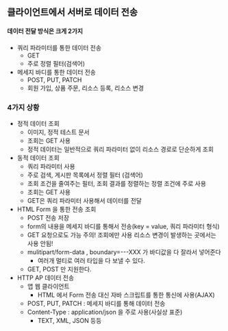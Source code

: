 ## 클라이언트에서 서버로 데이터 전송

#### 데이터 전달 방식은 크게 2가지

- 쿼리 파라미터를 통한 데이터 전송
  - GET
  - 주로 정렬 필터(검색어)
- 메세지 바디를 통한 데이터 전송
  - POST, PUT, PATCH
  - 회원 가입, 상품 주문, 리소스 등록, 리소스 변경

### 4가지 상황

- 정적 데이터 조회
  - 이미지, 정적 테스트 문서
  - 조회는 GET 사용
  - 정적 데이터는 일반적으로 쿼리 파라미터 없이 리소스 경로로 단순하게 조회
- 동적 데이터 조회
  - 쿼리 파라미터 사용
  - 주로 검색, 게시판 목록에서 정렬 필터 (검색어)
  - 조회 조건을 줄여주는 필터, 조회 결과를 정렬하는 정렬 조건에 주로 사용
  - 조회는 GET 사용
  - GET은 쿼리 파라미터 사용해서 데이터를 전달
- HTML Form 을 통한 전송 조회
  - POST 전송 저장
  - form의 내용을 메세지 바디를 통해서 전송(key = value, 쿼리 파라미터 형식)
  - GET 요청으로도 가능 주의! 조회에만 사용 리소스 변경이 발생하는 곳에서는 사용 안됨!
  - mulitipart/form-data , boundary=---XXX 가 바디값을 다 잘라서 넣어준다
    - 여러개 멀티로 여러 타입을 다 보낼 수 있다.
  - GET, POST 만 지원한다.
- HTTP AP 데이터 전송
  - 앱 웹 클라이언트
    - HTML 에서 Form 전송 대신 자바 스크립트를 통한 통신에 사용(AJAX)
  - POST, PUT, PATCH : 메세지 바디를 통해 데이터 전송
  - Content-Type : application/json 을 주로 사용(사실상 표준)
    - TEXT, XML, JSON 등등
